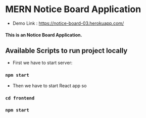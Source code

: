 # MERN Notice Board Application

- Demo Link : https://notice-board-03.herokuapp.com/

#### This is an Notice Board Application.

## Available Scripts to run project locally

- First we have to start server:

### `npm start`

- Then we have to start React app so

### `cd frontend`

### `npm start`
